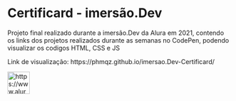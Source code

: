 <h1> Certificard - imersão.Dev</h1>

Projeto final realizado durante a imersão.Dev da Alura em 2021, contendo os links dos projetos realizados durante as semanas no CodePen, podendo visualizar os codigos HTML, CSS e JS
<p>
</p>
Link de visualização: https://phmqz.github.io/imersao.Dev-Certificard/
<p align="rigth">
    <a href="https://www.alura.com.br/?gclid=CjwKCAjwk6-LBhBZEiwAOUUDpzXbfjKQ_gW0ZiqZi2JpVRET6pSDYRN_QUxhnHVMA6pQBR6DJPcQlRoCDmQQAvD_BwE" target="blank"><img align="center" src="https://media.glassdoor.com/sqll/2500530/alura-squarelogo-1602197362646.png" alt="https://www.alura.com.br/?gclid=CjwKCAjwk6-LBhBZEiwAOUUDpzXbfjKQ_gW0ZiqZi2JpVRET6pSDYRN_QUxhnHVMA6pQBR6DJPcQlRoCDmQQAvD_BwE" height="50" width="50" /></a>
</p>
